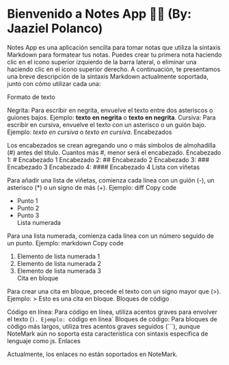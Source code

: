 # Bienvenido a Notes App 👋🏻 (By: Jaaziel Polanco)

Notes App es una aplicación sencilla para tomar notas que utiliza la sintaxis Markdown para formatear tus notas.
Puedes crear tu primera nota haciendo clic en el icono superior izquierdo de la barra lateral, o eliminar una haciendo clic en el icono superior derecho.
A continuación, te presentamos una breve descripción de la sintaxis Markdown actualmente soportada, junto con cómo utilizar cada una:

Formato de texto

Negrita: Para escribir en negrita, envuelve el texto entre dos asteriscos o guiones bajos. Ejemplo: **texto en negrita** o **texto en negrita**.
Cursiva: Para escribir en cursiva, envuelve el texto con un asterisco o un guión bajo. Ejemplo: _texto en cursiva_ o _texto en cursiva_.
Encabezados

Los encabezados se crean agregando uno o más símbolos de almohadilla (#) antes del título. Cuantos más #, menor será el encabezado.
Encabezado 1: # Encabezado 1
Encabezado 2: ## Encabezado 2
Encabezado 3: ### Encabezado 3
Encabezado 4: #### Encabezado 4
Lista con viñetas

Para añadir una lista de viñetas, comienza cada línea con un guión (-), un asterisco (\*) o un signo de más (+).
Ejemplo:
diff
Copy code

- Punto 1
- Punto 2
- Punto 3  
  Lista numerada

Para una lista numerada, comienza cada línea con un número seguido de un punto.
Ejemplo:
markdown
Copy code

1. Elemento de lista numerada 1
2. Elemento de lista numerada 2
3. Elemento de lista numerada 3  
   Cita en bloque

Para crear una cita en bloque, precede el texto con un signo mayor que (>).
Ejemplo: > Esto es una cita en bloque.
Bloques de código

Código en línea: Para código en línea, utiliza acentos graves para envolver el texto (`).
Ejemplo: `código en línea`
Bloques de código: Para bloques de código más largos, utiliza tres acentos graves seguidos (```), aunque NoteMark aún no soporta esta característica con sintaxis específica de lenguaje como js.
Enlaces

Actualmente, los enlaces no están soportados en NoteMark.
